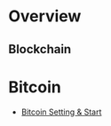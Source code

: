 Overview
===================


Blockchain
---
# Bitcoin
* [Bitcoin Setting & Start](https://github.com/chuntaek/bitcoin-setting2start)
